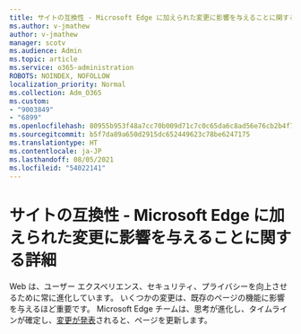 ```yaml
---
title: サイトの互換性 ‐ Microsoft Edge に加えられた変更に影響を与えることに関する詳細
ms.author: v-jmathew
author: v-jmathew
manager: scotv
ms.audience: Admin
ms.topic: article
ms.service: o365-administration
ROBOTS: NOINDEX, NOFOLLOW
localization_priority: Normal
ms.collection: Adm_O365
ms.custom:
- "9003849"
- "6899"
ms.openlocfilehash: 80955b953f48a7cc70b009d71c7c0c65da6c8ad56e76cb2b4f76edd2486dc076
ms.sourcegitcommit: b5f7da89a650d2915dc652449623c78be6247175
ms.translationtype: HT
ms.contentlocale: ja-JP
ms.lasthandoff: 08/05/2021
ms.locfileid: "54022141"
---
```

# <a name="learn-about-site-compatibilityaffecting-changes-coming-to-microsoft-edge"></a>サイトの互換性 ‐ Microsoft Edge に加えられた変更に影響を与えることに関する詳細

Web は、ユーザー エクスペリエンス、セキュリティ、プライバシーを向上させるために常に進化しています。 いくつかの変更は、既存のページの機能に影響を与えるほど重要です。 Microsoft Edge チームは、思考が進化し、タイムラインが確定し、[変更が発表](https://go.microsoft.com/fwlink/?linkid=2135534)されると、ページを更新します。
